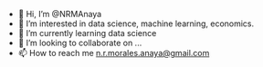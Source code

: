 - 👋 Hi, I’m @NRMAnaya
- 👀 I’m interested in data science, machine learning, economics.
- 🌱 I’m currently learning data science
- 💞️ I’m looking to collaborate on ...
- 📫 How to reach me n.r.morales.anaya@gmail.com

<!---
NRMAnaya/NRMAnaya is a ✨ special ✨ repository because its `README.md` (this file) appears on your GitHub profile.
You can click the Preview link to take a look at your changes.
--->
